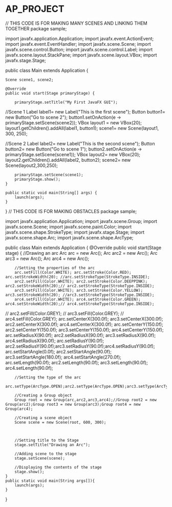 # AP_PROJECT
// THIS CODE IS FOR MAKING MANY SCENES AND LINKING THEM TOGETHER
package sample;

import javafx.application.Application;
import javafx.event.ActionEvent;
import javafx.event.EventHandler;
import javafx.scene.Scene;
import javafx.scene.control.Button;
import javafx.scene.control.Label;
import javafx.scene.layout.StackPane;
import javafx.scene.layout.VBox;
import javafx.stage.Stage;

public class Main extends Application {

    Scene scene1, scene2;

    @Override
    public void start(Stage primaryStage) {

        primaryStage.setTitle("My First JavaFX GUI");

//Scene 1
        Label label1= new Label("This is the first scene");
        Button button1= new Button("Go to scene 2");
        button1.setOnAction(e -> primaryStage.setScene(scene2));
        VBox layout1 = new VBox(20);
        layout1.getChildren().addAll(label1, button1);
        scene1= new Scene(layout1, 300, 250);

//Scene 2
        Label label2= new Label("This is the second scene");
        Button button2= new Button("Go to scene 1");
        button2.setOnAction(e -> primaryStage.setScene(scene1));
        VBox layout2= new VBox(20);
        layout2.getChildren().addAll(label2, button2);
        scene2= new Scene(layout2,300,250);


        primaryStage.setScene(scene1);
        primaryStage.show();
    }

    public static void main(String[] args) {
        launch(args);
    }

}
// THIS CODE IS FOR MAKING OBSTACLES
package sample;

import javafx.application.Application;
import javafx.scene.Group;
import javafx.scene.Scene;
import javafx.scene.paint.Color;
import javafx.scene.shape.StrokeType;
import javafx.stage.Stage;
import javafx.scene.shape.Arc;
import javafx.scene.shape.ArcType;

public class Main extends Application {
    @Override
    public void start(Stage stage) {
        //Drawing an arc
        Arc arc = new Arc();
        Arc arc2 = new Arc();
        Arc arc3 = new Arc();
        Arc arc4 = new Arc();

        //Setting the properties of the arc
        arc.setFill(Color.WHITE); arc.setStroke(Color.RED); arc.setStrokeWidth(20); //arc.setStrokeType(StrokeType.INSIDE);
        arc2.setFill(Color.WHITE); arc2.setStroke(Color.DEEPPINK); arc2.setStrokeWidth(20);// arc2.setStrokeType(StrokeType.INSIDE);
        arc3.setFill(Color.WHITE); arc3.setStroke(Color.YELLOW); arc3.setStrokeWidth(20); //arc3.setStrokeType(StrokeType.INSIDE);
        arc4.setFill(Color.WHITE); arc4.setStroke(Color.GREEN); arc4.setStrokeWidth(20);// arc4.setStrokeType(StrokeType.INSIDE);
//        arc2.setFill(Color.GREY);
//        arc3.setFill(Color.GREY);
//        arc4.setFill(Color.GREY);
        arc.setCenterX(300.0f);
        arc3.setCenterX(300.0f);
        arc2.setCenterX(300.0f);
        arc4.setCenterX(300.0f);
        arc.setCenterY(150.0f);
        arc2.setCenterY(150.0f);
        arc3.setCenterY(150.0f);
        arc4.setCenterY(150.0f);
        arc.setRadiusX(90.0f);
        arc2.setRadiusX(90.0f);
        arc3.setRadiusX(90.0f);
        arc4.setRadiusX(90.0f);
        arc.setRadiusY(90.0f); arc2.setRadiusY(90.0f);arc3.setRadiusY(90.0f);arc4.setRadiusY(90.0f);
        arc.setStartAngle(0.0f); arc2.setStartAngle(90.0f); arc3.setStartAngle(180.0f); arc4.setStartAngle(270.0f);
        arc.setLength(90.0f); arc2.setLength(90.0f); arc3.setLength(90.0f); arc4.setLength(90.0f);

        //Setting the type of the arc
        arc.setType(ArcType.OPEN);arc2.setType(ArcType.OPEN);arc3.setType(ArcType.OPEN);arc4.setType(ArcType.OPEN);

        //Creating a Group object
        Group root = new Group(arc,arc2,arc3,arc4);//Group root2 = new Group(arc2);Group root3 = new Group(arc3);Group root4 = new Group(arc4);

        //Creating a scene object
        Scene scene = new Scene(root, 600, 300);



        //Setting title to the Stage
        stage.setTitle("Drawing an Arc");

        //Adding scene to the stage
        stage.setScene(scene);

        //Displaying the contents of the stage
        stage.show();
    }
    public static void main(String args[]){
        launch(args);
    }
}
